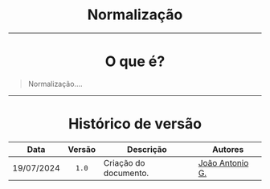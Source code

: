 <center>

# Normalização

</center>

---

<center>

# O que é?

</center>

> Normalização....



---
<center>

# Histórico de versão

</center>

<div style="margin: 0 auto; width: fit-content;">

|    Data    | Versão | Descrição             | Autores                                          |
|:----------:|:------:|-----------------------|--------------------------------------------------|
| 19/07/2024 | `1.0`  | Criação do documento. | [João Antonio G.](https://github.com/joaoseisei) |

</div>
